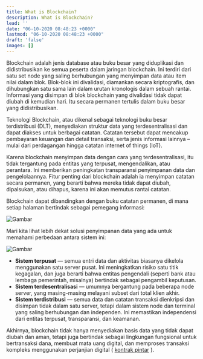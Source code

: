 ```yaml
---
title: What is Blockchain?
description: What is Blockchain?
lead: ''
date: "06-10-2020 08:48:23 +0000"
lastmod: "06-10-2020 08:48:23 +0000"
draft: 'false'
images: []
---
```


Blockchain adalah jenis database atau buku besar yang diduplikasi dan didistribusikan ke semua peserta dalam jaringan blockchain. Ini terdiri dari satu set node yang saling berhubungan yang menyimpan data atau item nilai dalam blok. Blok-blok ini divalidasi, diamankan secara kriptografis, dan dihubungkan satu sama lain dalam urutan kronologis dalam sebuah rantai. Informasi yang disimpan di blok blockchain yang divalidasi tidak dapat diubah di kemudian hari. Itu secara permanen tertulis dalam buku besar yang didistribusikan.

Teknologi Blockchain, atau dikenal sebagai teknologi buku besar terdistribusi (DLT), menyediakan struktur data yang terdesentralisasi dan dapat diakses untuk berbagai catatan. Catatan tersebut dapat mencakup pembayaran keuangan dan detail transaksi, serta jenis informasi lainnya – mulai dari perdagangan hingga catatan internet of things (IoT).

Karena blockchain menyimpan data dengan cara yang terdesentralisasi, itu tidak tergantung pada entitas yang terpusat, mengendalikan, atau perantara. Ini memberikan peningkatan transparansi penyimpanan data dan pengelolaannya. Fitur penting dari blockchain adalah ia menyimpan catatan secara permanen, yang berarti bahwa mereka tidak dapat diubah, dipalsukan, atau dihapus, karena ini akan memutus rantai catatan.

Blockchain dapat dibandingkan dengan buku catatan permanen, di mana setiap halaman bertindak sebagai pemegang informasi:

![Gambar](https://docs.cardano.org/static/0b358d89620c07b343bb489ab8a8710d/a6d66/chain-of-blocks.png)

Mari kita lihat lebih dekat solusi penyimpanan data yang ada untuk memahami perbedaan antara sistem ini:

![Gambar](https://docs.cardano.org/static/25c7d46ceb2f1309034fde322a48974b/29114/data-storage.png)

- **Sistem terpusat** — semua entri data dan aktivitas biasanya dikelola menggunakan satu server pusat. Ini meningkatkan risiko satu titik kegagalan, dan juga berarti bahwa entitas pengendali (seperti bank atau lembaga pemerintah, misalnya) bertindak sebagai pengambil keputusan.
- **Sistem terdesentralisasi** — umumnya bergantung pada beberapa node server, yang masing-masing melayani subset dari total klien akhir.
- **Sistem terdistribusi** — semua data dan catatan transaksi dienkripsi dan disimpan tidak dalam satu server, tetapi dalam sistem node dan terminal yang saling berhubungan dan independen. Ini memastikan independensi dari entitas terpusat, transparansi, dan keamanan.

Akhirnya, blockchain tidak hanya menyediakan basis data yang tidak dapat diubah dan aman, tetapi juga bertindak sebagai lingkungan fungsional untuk bertransaksi dana, membuat mata uang digital, dan memproses transaksi kompleks menggunakan perjanjian digital ( [kontrak pintar](https://docs.cardano.org/new-to-cardano/what-is-a-smart-contract) ).
